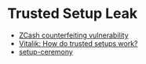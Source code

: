 # Trusted Setup Leak

  - [ZCash counterfeiting vulnerability](https://electriccoin.co/blog/zcash-counterfeiting-vulnerability-successfully-remediated/)
  - [Vitalik: How do trusted setups work?](https://vitalik.eth.limo/general/2022/03/14/trustedsetup.html)
  - [setup-ceremony](https://zkproof.org/2021/06/30/setup-ceremonies/)